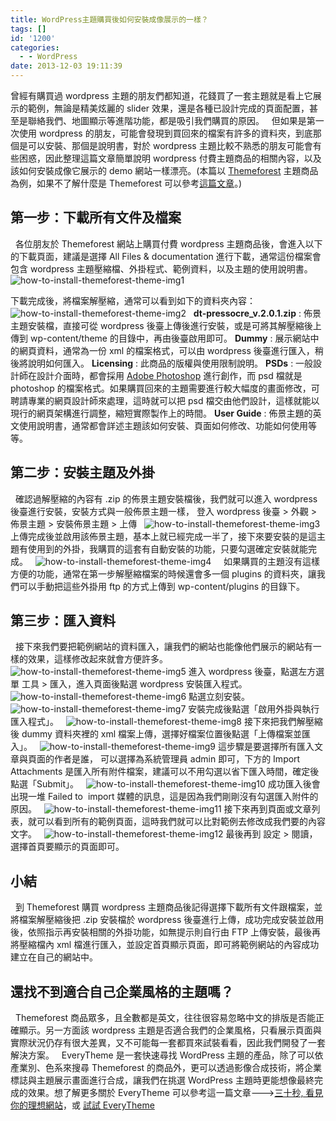 ```yaml
---
title: WordPress主題購買後如何安裝成像展示的一樣？
tags: []
id: '1200'
categories:
  - - WordPress
date: 2013-12-03 19:11:39
---
```


曾經有購買過 wordpress 主題的朋友們都知道，花錢買了一套主題就是看上它展示的範例，無論是精美炫麗的 slider 效果，還是各種已設計完成的頁面配置，甚至是聯絡我們、地圖顯示等進階功能，都是吸引我們購買的原因。   但如果是第一次使用 wordpress 的朋友，可能會發現到買回來的檔案有許多的資料夾，到底那個是可以安裝、那個是說明書，對於 wordpress 主題比較不熟悉的朋友可能會有些困惑，因此整理這篇文章簡單說明 wordpress 付費主題商品的相關內容，以及該如何安裝成像它展示的 demo 網站一樣漂亮。(本篇以 [Themeforest](http://themeforest.net/?ref=oberonlai "Themeforest") 主題商品為例，如果不了解什麼是 Themeforest 可以參考[這篇文章](https://oberonlai.blog/wordpress/how-to-buy-wordpress-theme/ "WordPress主題選購指南")。)  

## 第一步：下載所有文件及檔案

  各位朋友於 Themeforest 網站上購買付費 wordpress 主題商品後，會進入以下的下載頁面，建議是選擇 All Files & documentation 進行下載，通常這份檔案會包含 wordpress 主題壓縮檔、外掛程式、範例資料，以及主題的使用說明書。   ![how-to-install-themeforest-theme-img1](https://oberonlai.blog/wp-content/uploads/2013/11/how-to-install-themeforest-theme-img1.jpg)
<!-- more -->
下載完成後，將檔案解壓縮，通常可以看到如下的資料夾內容：   ![how-to-install-themeforest-theme-img2](https://oberonlai.blog/wp-content/uploads/2013/12/how-to-install-themeforest-theme-img2.jpg)   **dt-pressocre\_v.2.0.1.zip** : 佈景主題安裝檔，直接可從 wordpress 後臺上傳後進行安裝，或是可將其解壓縮後上傳到 wp-content/theme 的目錄中，再由後臺啟用即可。 **Dummy** : 展示網站中的網頁資料，通常為一份 xml 的檔案格式，可以由 wordpress 後臺進行匯入，稍後將說明如何匯入。 **Licensing** : 此商品的版權與使用限制說明。 **PSDs** : 一般設計師在設計介面時，都會採用 [Adobe Photoshop](http://www.adobe.com/tw/products/photoshop.html) 進行創作，而 psd 檔就是 photoshop 的檔案格式。如果購買回來的主題需要進行較大幅度的畫面修改，可聘請專業的網頁設計師來處理，這時就可以把 psd 檔交由他們設計，這樣就能以現行的網頁架構進行調整，縮短實際製作上的時間。 **User Guide** : 佈景主題的英文使用說明書，通常都會詳述主題該如何安裝、頁面如何修改、功能如何使用等等。  

## 第二步：安裝主題及外掛

  確認過解壓縮的內容有 .zip 的佈景主題安裝檔後，我們就可以進入 wordpress 後臺進行安裝，安裝方式與一般佈景主題一樣， 登入 wordpress 後臺 > 外觀 > 佈景主題 > 安裝佈景主題 > 上傳   ![how-to-install-themeforest-theme-img3](https://oberonlai.blog/wp-content/uploads/2013/12/how-to-install-themeforest-theme-img3.jpg)   上傳完成後並啟用該佈景主題，基本上就已經完成一半了，接下來要安裝的是這主題有使用到的外掛，我購買的這套有自動安裝的功能，只要勾選確定安裝就能完成。   ![how-to-install-themeforest-theme-img4](https://oberonlai.blog/wp-content/uploads/2013/12/how-to-install-themeforest-theme-img4.jpg)     如果購買的主題沒有這樣方便的功能，通常在第一步解壓縮檔案的時候還會多一個 plugins 的資料夾，讓我們可以手動把這些外掛用 ftp 的方式上傳到 wp-content/plugins 的目錄下。  

## 第三步：匯入資料

  接下來我們要把範例網站的資料匯入，讓我們的網站也能像他們展示的網站有一樣的效果，這樣修改起來就會方便許多。   ![how-to-install-themeforest-theme-img5](https://oberonlai.blog/wp-content/uploads/2013/12/how-to-install-themeforest-theme-img5.jpg) 進入 wordpress 後臺，點選左方選單 工具 > 匯入，進入頁面後點選 wordpress 安裝匯入程式。   ![how-to-install-themeforest-theme-img6](https://oberonlai.blog/wp-content/uploads/2013/12/how-to-install-themeforest-theme-img6.jpg) 點選立刻安裝。   ![how-to-install-themeforest-theme-img7](https://oberonlai.blog/wp-content/uploads/2013/12/how-to-install-themeforest-theme-img7.jpg) 安裝完成後點選「啟用外掛與執行匯入程式」。   ![how-to-install-themeforest-theme-img8](https://oberonlai.blog/wp-content/uploads/2013/12/how-to-install-themeforest-theme-img8.jpg) 接下來把我們解壓縮後 dummy 資料夾裡的 xml 檔案上傳，選擇好檔案位置後點選「上傳檔案並匯入」。   ![how-to-install-themeforest-theme-img9](https://oberonlai.blog/wp-content/uploads/2013/12/how-to-install-themeforest-theme-img9.jpg) 這步驟是要選擇所有匯入文章與頁面的作者是誰， 可以選擇為系統管理員 admin 即可，下方的 Import Attachments 是匯入所有附件檔案，建議可以不用勾選以省下匯入時間，確定後點選「Submit」。   ![how-to-install-themeforest-theme-img10](https://oberonlai.blog/wp-content/uploads/2013/12/how-to-install-themeforest-theme-img10.jpg) 成功匯入後會出現一堆 Failed to  import 媒體的訊息，這是因為我們剛剛沒有勾選匯入附件的原因。   ![how-to-install-themeforest-theme-img11](https://oberonlai.blog/wp-content/uploads/2013/12/how-to-install-themeforest-theme-img11.jpg) 接下來再到頁面或文章列表，就可以看到所有的範例頁面，這時我們就可以比對範例去修改成我們要的內容文字。   ![how-to-install-themeforest-theme-img12](https://oberonlai.blog/wp-content/uploads/2013/12/how-to-install-themeforest-theme-img12.jpg) 最後再到 設定 > 閱讀，選擇首頁要顯示的頁面即可。  

## 小結

  到 Themeforest 購買 wordpress 主題商品後記得選擇下載所有文件跟檔案，並將檔案解壓縮後把 .zip 安裝檔於 wordpress 後臺進行上傳，成功完成安裝並啟用後，依照指示再安裝相關的外掛功能，如無提示則自行由 FTP 上傳安裝，最後再將壓縮檔內 xml 檔進行匯入，並設定首頁顯示頁面，即可將範例網站的內容成功建立在自己的網站中。  

## 還找不到適合自己企業風格的主題嗎？

  Themeforest 商品眾多，且全數都是英文，往往很容易忽略中文的排版是否能正確顯示。另一方面該 wordpress 主題是否適合我們的企業風格，只看展示頁面與實際狀況仍存有很大差異，又不可能每一套都買來試裝看看，因此我們開發了一套解決方案。   EveryTheme 是一套快速尋找 WordPress 主題的產品，除了可以依產業別、色系來搜尋 Themeforest 的商品外，更可以透過影像合成技術，將企業標誌與主題展示畫面進行合成，讓我們在挑選 WordPress 主題時更能想像最終完成的效果。想了解更多關於 EveryTheme 可以參考這一篇文章--->[三十秒, 看見你的理想網站](https://oberonlai.blog/everytheme-intro/ "編輯「三十秒, 看見你的理想網站」")，或 [試試 EveryTheme](http://everytheme.com.tw)